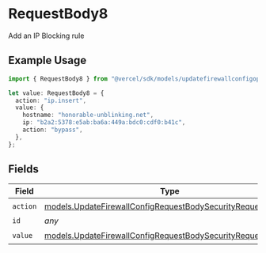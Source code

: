 # RequestBody8

Add an IP Blocking rule

## Example Usage

```typescript
import { RequestBody8 } from "@vercel/sdk/models/updatefirewallconfigop.js";

let value: RequestBody8 = {
  action: "ip.insert",
  value: {
    hostname: "honorable-unblinking.net",
    ip: "b2a2:5378:e5ab:ba6a:449a:bdc0:cdf0:b41c",
    action: "bypass",
  },
};
```

## Fields

| Field                                                                                                                              | Type                                                                                                                               | Required                                                                                                                           | Description                                                                                                                        |
| ---------------------------------------------------------------------------------------------------------------------------------- | ---------------------------------------------------------------------------------------------------------------------------------- | ---------------------------------------------------------------------------------------------------------------------------------- | ---------------------------------------------------------------------------------------------------------------------------------- |
| `action`                                                                                                                           | [models.UpdateFirewallConfigRequestBodySecurityRequest8Action](../models/updatefirewallconfigrequestbodysecurityrequest8action.md) | :heavy_check_mark:                                                                                                                 | N/A                                                                                                                                |
| `id`                                                                                                                               | *any*                                                                                                                              | :heavy_minus_sign:                                                                                                                 | N/A                                                                                                                                |
| `value`                                                                                                                            | [models.UpdateFirewallConfigRequestBodySecurityRequestValue](../models/updatefirewallconfigrequestbodysecurityrequestvalue.md)     | :heavy_check_mark:                                                                                                                 | N/A                                                                                                                                |